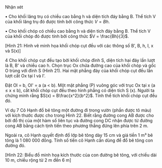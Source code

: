 Nhận xét

• Cho khối lăng trụ có chiều cao bằng h và diện tích đáy bằng B. Thể tích V của khối lăng trụ đó được tính bởi công thức $V = Bh$.

• Cho khối chóp có chiều cao bằng h và diện tích đáy bằng B. Thể tích V của khối chóp đó được tính bởi công thức $V = \frac{Bh}{3}$.

[Hình 21: Hình vẽ minh họa khối chóp cụt đều với các thông số B', B, h, I, x và S(x)]

4 Cho khối chóp cụt đều tạo bởi khối chóp đỉnh S, diện tích hai đáy lần lượt là B, B' và chiều cao h. Chọn trục Ox chứa đường cao của khối chóp và gốc O trùng với đỉnh S (Hình 21). Hai mặt phẳng đáy của khối chóp cụt đều lần lượt cắt Ox tại I và I'.

Đặt OI = b, OI' = a (a < b). Một mặt phẳng (P) vuông góc với trục Ox tại x (a ≤ x ≤ b), cắt khối chóp cụt đều theo hình phẳng có diện tích S (x). Người ta chứng minh rằng $S(x) = B\frac{x^2}{b^2}$. Tính thể tích khối chóp cụt đều đó.

Ví dụ 7 Cô Hạnh đổ bê tông một đường đi trong vườn (phần được tô màu) với kích thước được cho trong Hình 22. Biết rằng đường cong AB được cho bởi đồ thị của một hàm số liên tục và đường cong DC nhận được từ đường cong AB bằng cách tịnh tiến theo phương thẳng đứng lên phía trên 2 m.

Ngoài ra, cô Hạnh quyết định đổ lớp bê tông dày 15 cm và giá tiền 1 m³ bê tông là 1 080 000 đồng. Tính số tiền cô Hạnh cần dùng để đổ bê tông con đường đó.

[Hình 22: Biểu đồ minh họa kích thước của con đường bê tông, với chiều dài 10 m, chiều rộng từ 2 m đến 6 m]